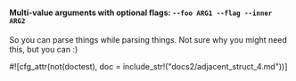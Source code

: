 #### Multi-value arguments with optional flags: `--foo ARG1 --flag --inner ARG2`

So you can parse things while parsing things. Not sure why you might need this, but you can
:)

#![cfg_attr(not(doctest), doc = include_str!("docs2/adjacent_struct_4.md"))]
